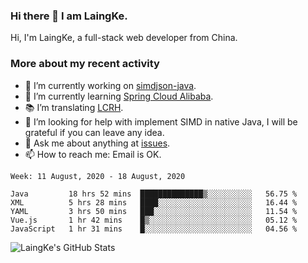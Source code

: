### Hi there 👋 I am LaingKe.

Hi, I'm LaingKe, a full-stack web developer from China.

### More about my recent activity

- 🔭 I’m currently working on [simdjson-java](https://github.com/laingke/simdjson-java).
- 🌱 I’m currently learning [Spring Cloud Alibaba](https://github.com/alibaba/spring-cloud-alibaba).
- :books: I’m translating [LCRH](https://github.com/LCTT/LCRH).
- 🤔 I’m looking for help with implement SIMD in native Java, I will be grateful if you can leave any idea.
- 💬 Ask me about anything at [issues](https://github.com/laingke/laingke/issues).
- 📫 How to reach me: Email is OK.

<!--START_SECTION:waka-->
```text
Week: 11 August, 2020 - 18 August, 2020

Java         18 hrs 52 mins  ██████████████▒░░░░░░░░░░   56.75 % 
XML          5 hrs 28 mins   ████░░░░░░░░░░░░░░░░░░░░░   16.44 % 
YAML         3 hrs 50 mins   ███░░░░░░░░░░░░░░░░░░░░░░   11.54 % 
Vue.js       1 hr 42 mins    █▒░░░░░░░░░░░░░░░░░░░░░░░   05.12 % 
JavaScript   1 hr 31 mins    █░░░░░░░░░░░░░░░░░░░░░░░░   04.56 % 
```
<!--END_SECTION:waka-->

![LaingKe's GitHub Stats](https://github-readme-stats.vercel.app/api?username=laingke&show_icons=true&theme=nightowl&count_private=true)
